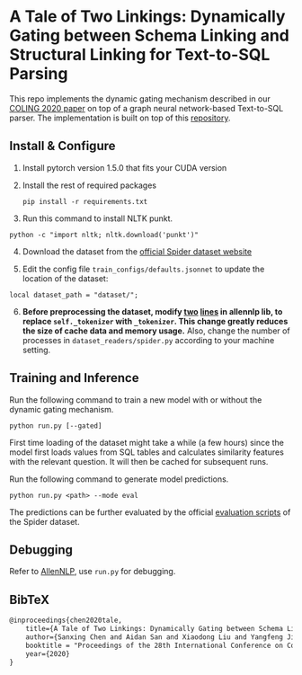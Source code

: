 # A Tale of Two Linkings: Dynamically Gating between Schema Linking and Structural Linking for Text-to-SQL Parsing

This repo implements the dynamic gating mechanism described in our [COLING 2020 paper](https://arxiv.org/abs/2009.14809) on top of a graph neural network-based Text-to-SQL parser.
The implementation is built on top of this [repository](https://github.com/benbogin/spider-schema-gnn-global).



## Install & Configure

1. Install pytorch version 1.5.0 that fits your CUDA version 

2. Install the rest of required packages
    ```
    pip install -r requirements.txt
    ```
    
3. Run this command to install NLTK punkt.
```
python -c "import nltk; nltk.download('punkt')"
```

4. Download the dataset from the [official Spider dataset website](https://yale-lily.github.io/spider)

5. Edit the config file `train_configs/defaults.jsonnet` to update the location of the dataset:
```
local dataset_path = "dataset/";
```

6. **Before preprocessing the dataset, modify [two](https://github.com/allenai/allennlp/blob/v0.9.0/allennlp/data/fields/knowledge_graph_field.py#L99) [lines](https://github.com/allenai/allennlp/blob/v0.9.0/allennlp/data/fields/knowledge_graph_field.py#L109) in allennlp lib, to replace `self._tokenizer` with `_tokenizer`. This change greatly reduces the size of cache data and memory usage.** Also, change the number of processes in `dataset_readers/spider.py` according to your machine setting.

## Training and Inference

Run the following command to train a new model with or without the dynamic gating mechanism.
```
python run.py [--gated]
```

First time loading of the dataset might take a while (a few hours) since the model first loads values from SQL tables and calculates similarity features with the relevant question. It will then be cached for subsequent runs.

Run the following command to generate model predictions.
```
python run.py <path> --mode eval
```

The predictions can be further evaluated by the official [evaluation scripts](https://github.com/taoyds/spider) of the Spider dataset.

## Debugging

Refer to [AllenNLP](https://github.com/allenai/allennlp/blob/master/tutorials/how_to/using_a_debugger.md), use `run.py` for debugging.

## BibTeX

```tex
@inproceedings{chen2020tale,
    title={A Tale of Two Linkings: Dynamically Gating between Schema Linking and Structural Linking for Text-to-SQL Parsing},
    author={Sanxing Chen and Aidan San and Xiaodong Liu and Yangfeng Ji},
    booktitle = "Proceedings of the 28th International Conference on Computational Linguistics",
    year={2020}
}
```